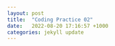 ```yaml
---
layout: post
title:  "Coding Practice 02"
date:   2022-08-20 17:16:57 +1000
categories: jekyll update
---
```

